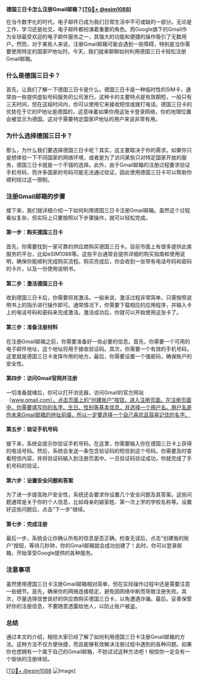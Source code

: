 **德国三日卡怎么注册Gmail邮箱？[[TG💪+ @esim1088](https://t.me/s/esim1088)]**

在当今数字化的时代，电子邮件已成为我们日常生活中不可或缺的一部分。无论是工作、学习还是社交，电子邮件都扮演着重要的角色。而Google旗下的Gmail作为全球最受欢迎的电子邮件服务之一，其强大的功能和便捷的操作吸引了无数用户。然而，对于某些人来说，注册Gmail邮箱可能会遇到一些障碍，特别是当你需要使用特定的国家IP地址时。今天，我们就来聊聊如何利用德国三日卡轻松注册Gmail邮箱。

### 什么是德国三日卡？

首先，让我们了解一下德国三日卡是什么。德国三日卡是一种临时性的SIM卡，通常由一些提供虚拟号码服务的公司发行。这种卡的主要特点是有效期短，一般只有三天时间，但在这段时间内，你可以使用它来接收短信或拨打电话。德国三日卡的优势在于它的IP地址是德国的，这意味着如果你用这张卡登录网络，你的地理位置会被显示为德国。这对于需要特定国家IP地址的用户来说非常有用。

### 为什么选择德国三日卡？

那么，为什么我们要选择德国三日卡呢？其实，这主要取决于你的需求。如果你只是想体验一下不同国家的网络环境，或者是为了访问某些只对特定国家开放的服务，德国三日卡就是一个不错的选择。此外，由于Gmail邮箱的注册过程要求验证手机号码，而许多国家的号码可能无法通过验证，因此使用德国三日卡可以帮助你顺利绕过这一限制。

### 注册Gmail邮箱的步骤

接下来，我们就详细介绍一下如何利用德国三日卡注册Gmail邮箱。虽然这个过程看似复杂，但实际上只要按照以下步骤操作，就可以轻松完成。

#### 第一步：购买德国三日卡

首先，你需要找到一家可靠的供应商购买德国三日卡。目前市面上有很多提供此类服务的平台，比如eSIM1088等。这些平台通常会提供详细的购买指南和使用说明，确保你能顺利完成购买流程。购买完成后，你会收到一张带有电话号码和密码的卡片，以及一份使用说明书。

#### 第二步：激活德国三日卡

收到德国三日卡后，你需要将其激活。一般来说，激活过程非常简单，只需按照说明书上的指示进行操作即可。通常情况下，你需要下载相应的应用程序，并输入卡上的电话号码和密码来完成激活。激活成功后，你就可以开始使用这张卡了。

#### 第三步：准备注册材料

在注册Gmail邮箱之前，你需要准备好一些必要的信息。首先，你需要一个可用的电子邮件地址，这个地址将用于接收验证码。其次，你需要一个有效的手机号码，这里就是德国三日卡发挥作用的地方。最后，你需要设置一个强密码，确保账户的安全性。

#### 第四步：访问Gmail官网并注册

一切准备就绪后，你可以打开浏览器，访问Gmail的官方网站（www.gmail.com）。点击页面上的“创建账户”按钮，进入注册页面。在注册页面中，你需要填写你的名字、生日、性别等基本信息，并选择一个用户名。用户名是你未来Gmail邮箱的地址前缀，所以一定要选择一个自己喜欢且容易记住的名字。

#### 第五步：验证手机号码

接下来，系统会提示你验证手机号码。在这里，你需要输入你在德国三日卡上获得的电话号码。然后，系统会发送一条包含验证码的短信到这个号码。你需要及时查看短信内容，并将验证码输入到注册页面中。一旦验证码验证成功，你就完成了手机号码的验证。

#### 第六步：设置安全问题和答案

为了进一步提高账户安全性，系统还会要求你设置几个安全问题及其答案。这些问题通常是关于你的个人信息，比如母亲的娘家姓、第一次上学的学校名称等。设置好这些问题后，点击“下一步”继续。

#### 第七步：完成注册

最后一步，系统会让你确认所有的信息是否正确。检查无误后，点击“创建我的账户”按钮，等待几秒钟，你的Gmail邮箱就会成功创建了！此时，你可以登录邮箱，开始享受Google提供的各种服务。

### 注意事项

虽然使用德国三日卡注册Gmail邮箱相对简单，但在实际操作过程中还是需要注意一些细节。首先，确保你的网络连接稳定，避免因网络中断而导致注册失败。其次，尽量选择信誉良好的供应商购买德国三日卡，以免遭遇诈骗。最后，妥善保管好你的注册信息，不要随意透露给他人，以防止账户被盗。

### 总结

通过本文的介绍，相信大家已经了解了如何利用德国三日卡注册Gmail邮箱的方法。这种方法不仅方便快捷，而且能够有效解决注册过程中遇到的各种问题。如果你也想拥有一个属于自己的Gmail邮箱，不妨试试这种方法吧！相信你一定会有一个愉快的注册体验。

[[TG💪+ @esim1088](https://t.me/s/esim1088) ![Image](https://i.postimg.cc/4NQfJmqS/Snipaste-2025-05-13-00-14-12.png)]